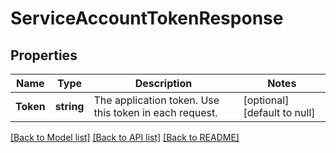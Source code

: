 # ServiceAccountTokenResponse

## Properties
Name | Type | Description | Notes
------------ | ------------- | ------------- | -------------
**Token** | **string** | The application token. Use this token in each request. | [optional] [default to null]

[[Back to Model list]](../README.md#documentation-for-models) [[Back to API list]](../README.md#documentation-for-api-endpoints) [[Back to README]](../README.md)

